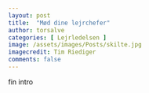 ```yaml
---
layout: post
title:  "Mød dine lejrchefer"
author: torsalve
categories: [ Lejrledelsen ]
image: /assets/images/Posts/skilte.jpg
imagecredit: Tim Riediger
comments: false
---
```


fin intro